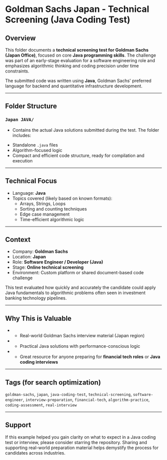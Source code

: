 # Goldman Sachs Japan - Technical Screening (Java Coding Test)

## Overview

This folder documents a **technical screening test for Goldman Sachs (Japan Office)**, focused on core **Java programming skills**. The challenge was part of an early-stage evaluation for a software engineering role and emphasizes algorithmic thinking and coding precision under time constraints.

The submitted code was written using **Java**, Goldman Sachs' preferred language for backend and quantitative infrastructure development.

---

## Folder Structure

### `Japan JAVA/`
* Contains the actual Java solutions submitted during the test. The folder includes:
- Standalone `.java` files
- Algorithm-focused logic
- Compact and efficient code structure, ready for compilation and execution

---

## Technical Focus

- Language: **Java**
- Topics covered (likely based on known formats):
  - Arrays, Strings, Loops
  - Sorting and counting techniques
  - Edge case management
  - Time-efficient algorithmic logic

---

## Context

- Company: **Goldman Sachs**
- Location: **Japan**
- Role: **Software Engineer / Developer (Java)**
- Stage: **Online technical screening**
- Environment: Custom platform or shared document-based code challenge

This test evaluated how quickly and accurately the candidate could apply Java fundamentals to algorithmic problems often seen in investment banking technology pipelines.

---

## Why This is Valuable

- * Real-world Goldman Sachs interview material (Japan region)
- * Practical Java solutions with performance-conscious logic
- * Great resource for anyone preparing for **financial tech roles** or **Java coding interviews**

---

## Tags (for search optimization)

`goldman-sachs`, `japan`, `java-coding-test`, `technical-screening`, `software-engineer`, `interview-preparation`, `financial-tech`, `algorithm-practice`, `coding-assessment`, `real-interview`

---

## Support

If this example helped you gain clarity on what to expect in a Java coding test or interview, please consider starring the repository. Sharing and supporting real-world preparation material helps demystify the process for candidates across industries.
